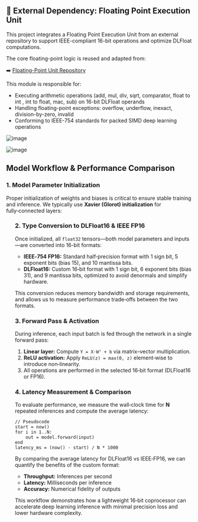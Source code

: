 ## 🔗 External Dependency: Floating Point Execution Unit

This project integrates a Floating Point Execution Unit from an external repository to support IEEE-compliant 16-bit operations and optimize DLFloat computations.

The core floating-point logic is reused and adapted from:

➡️ [Floating-Point Unit Repository](https://github.com/ananya343B/DL_FPU/tree/main)

This module is responsible for:
- Executing arithmetic operations (add, mul, div, sqrt, comparator, float to int , int to float, mac, sub) on 16-bit DLFloat operands
- Handling floating-point exceptions: overflow, underflow, inexact, division-by-zero, invalid
- Conforming to IEEE-754 standards for packed SIMD deep learning operations

![image](https://github.com/user-attachments/assets/7f2721ad-c58b-41fd-8f1c-8b2598480d1a)

![image](https://github.com/user-attachments/assets/a2539509-6ddc-46c9-a9df-a1a9be5df4c4)

<section id="model-workflow">
  <h2>Model Workflow & Performance Comparison</h2>

  <h3>1. Model Parameter Initialization</h3>
  <p>
    Proper initialization of weights and biases is critical to ensure stable training and inference.  
    We typically use <strong>Xavier (Glorot) initialization</strong> for fully‑connected layers:
  </p>
  <ul>

  <h3>2. Type Conversion to DLFloat16 &amp; IEEE FP16</h3>
  <p>
    Once initialized, all <code>float32</code> tensors—both model parameters and inputs—are converted into 16-bit formats:
  </p>
  <ul>
    <li>
      <strong>IEEE‑754 FP16:</strong> Standard half‑precision format with 1 sign bit, 5 exponent bits (bias 15), and 10 mantissa bits.
    </li>
    <li>
      <strong>DLFloat16:</strong> Custom 16‑bit format with 1 sign bit, 6 exponent bits (bias 31), and 9 mantissa bits, optimized to avoid denormals and simplify hardware.
    </li>
  </ul>
  <p>
    This conversion reduces memory bandwidth and storage requirements, and allows us to measure performance trade‑offs between the two formats.
  </p>

  <h3>3. Forward Pass &amp; Activation</h3>
  <p>
    During inference, each input batch is fed through the network in a single forward pass:
  </p>
  <ol>
    <li><strong>Linear layer:</strong> Compute <code>Y = X·Wᵀ + b</code> via matrix–vector multiplication.</li>
    <li><strong>ReLU activation:</strong> Apply <code>ReLU(z) = max(0, z)</code> element‑wise to introduce non‑linearity.</li>
    <li>All operations are performed in the selected 16‑bit format (DLFloat16 or FP16).</li>
  </ol>

  <h3>4. Latency Measurement &amp; Comparison</h3>
  <p>
    To evaluate performance, we measure the wall‑clock time for <strong>N</strong> repeated inferences and compute the average latency:
  </p>
  <pre><code>// Pseudocode
start = now()
for i in 1..N:
    out = model.forward(input)
end
latency_ms = (now() - start) / N * 1000
</code></pre>
  <p>
    By comparing the average latency for DLFloat16 vs IEEE‑FP16, we can quantify the benefits of the custom format:
  </p>
  <ul>
    <li><strong>Throughput:</strong> Inferences per second</li>
    <li><strong>Latency:</strong> Milliseconds per inference</li>
    <li><strong>Accuracy:</strong> Numerical fidelity of outputs</li>
  </ul>

  <p>
    This workflow demonstrates how a lightweight 16‑bit coprocessor can accelerate deep learning inference with minimal precision loss and lower hardware complexity.
  </p>
</section>
